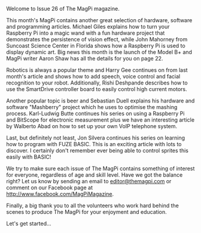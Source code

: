 Welcome to Issue 26 of The MagPi magazine.

This month's MagPi contains another great selection of hardware, software and programming articles.
Michael Giles explains how to turn your Raspberry Pi into a magic wand with a fun hardware project
that demonstrates the persistence of vision effect, while John Mahorney from Suncoast Science Center
in Florida shows how a Raspberry Pi is used to display dynamic art. Big news this month is the launch
of the Model B+ and MagPi writer Aaron Shaw has all the details for you on page 22.

Robotics is always a popular theme and Harry Gee continues on from last month's article and shows
how to add speech, voice control and facial recognition to your robot. Additionally, Rishi Deshpande
describes how to use the SmartDrive controller board to easily control high current motors.

Another popular topic is beer and Sebastian Duell explains his hardware and software "Mashberry"
project which he uses to optimise the mashing process. Karl-Ludwig Butte continues his series on using
a Raspberry Pi and BitScope for electronic measurement plus we have an interesting article by
Walberto Abad on how to set up your own VoIP telephone system.

Last, but definitely not least, Jon Silvera continues his series on learning how to program with FUZE
BASIC. This is an exciting article with lots to discover. I certainly don't remember ever being able to
control sprites this easily with BASIC!

We try to make sure each issue of The MagPi contains something of interest for everyone, regardless of
age and skill level. Have we got the balance right? Let us know by sending an email to
editor@themagpi.com or comment on our Facebook page at http://www.facebook.com/MagPiMagazine.

Finally, a big thank you to all the volunteers who work hard behind the scenes to produce The MagPi for your
enjoyment and education.

Let's get started...